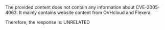 The provided content does not contain any information about CVE-2005-4063. It mainly contains website content from OVHcloud and Flexera.

Therefore, the response is: UNRELATED